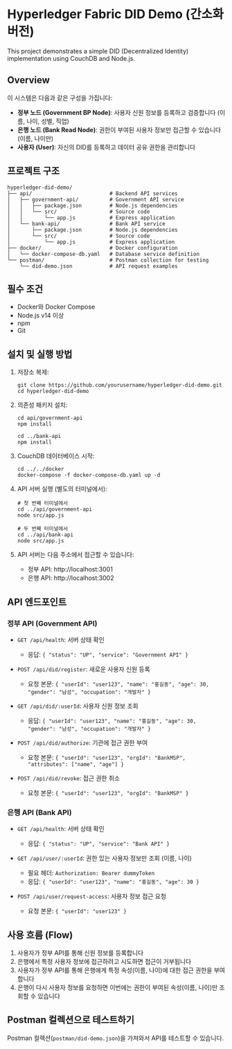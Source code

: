 # Hyperledger Fabric DID Demo (간소화 버전)

This project demonstrates a simple DID (Decentralized Identity) implementation using CouchDB and Node.js.

## Overview

이 시스템은 다음과 같은 구성을 가집니다:
- **정부 노드 (Government BP Node)**: 사용자 신원 정보를 등록하고 검증합니다 (이름, 나이, 성별, 직업)
- **은행 노드 (Bank Read Node)**: 권한이 부여된 사용자 정보만 접근할 수 있습니다 (이름, 나이만)
- **사용자 (User)**: 자신의 DID를 등록하고 데이터 공유 권한을 관리합니다

## 프로젝트 구조

```
hyperledger-did-demo/
├── api/                         # Backend API services
│   ├── government-api/          # Government API service
│   │   ├── package.json         # Node.js dependencies
│   │   └── src/                 # Source code
│   │       └── app.js           # Express application
│   └── bank-api/                # Bank API service
│       ├── package.json         # Node.js dependencies
│       └── src/                 # Source code
│           └── app.js           # Express application
├── docker/                      # Docker configuration
│   └── docker-compose-db.yaml   # Database service definition
└── postman/                     # Postman collection for testing
    └── did-demo.json            # API request examples
```

## 필수 조건

- Docker와 Docker Compose
- Node.js v14 이상
- npm
- Git

## 설치 및 실행 방법

1. 저장소 복제:
   ```
   git clone https://github.com/yourusername/hyperledger-did-demo.git
   cd hyperledger-did-demo
   ```

2. 의존성 패키지 설치:
   ```
   cd api/government-api
   npm install
   
   cd ../bank-api
   npm install
   ```

3. CouchDB 데이터베이스 시작:
   ```
   cd ../../docker
   docker-compose -f docker-compose-db.yaml up -d
   ```

4. API 서버 실행 (별도의 터미널에서):
   ```
   # 첫 번째 터미널에서
   cd ../api/government-api
   node src/app.js
   
   # 두 번째 터미널에서
   cd ../api/bank-api
   node src/app.js
   ```

5. API 서버는 다음 주소에서 접근할 수 있습니다:
   - 정부 API: http://localhost:3001
   - 은행 API: http://localhost:3002

## API 엔드포인트

### 정부 API (Government API)

- `GET /api/health`: 서버 상태 확인
  - 응답: `{ "status": "UP", "service": "Government API" }`

- `POST /api/did/register`: 새로운 사용자 신원 등록
  - 요청 본문: `{ "userId": "user123", "name": "홍길동", "age": 30, "gender": "남성", "occupation": "개발자" }`

- `GET /api/did/:userId`: 사용자 신원 정보 조회
  - 응답: `{ "userId": "user123", "name": "홍길동", "age": 30, "gender": "남성", "occupation": "개발자" }`

- `POST /api/did/authorize`: 기관에 접근 권한 부여
  - 요청 본문: `{ "userId": "user123", "orgId": "BankMSP", "attributes": ["name", "age"] }`

- `POST /api/did/revoke`: 접근 권한 취소
  - 요청 본문: `{ "userId": "user123", "orgId": "BankMSP" }`

### 은행 API (Bank API)

- `GET /api/health`: 서버 상태 확인
  - 응답: `{ "status": "UP", "service": "Bank API" }`

- `GET /api/user/:userId`: 권한 있는 사용자 정보만 조회 (이름, 나이)
  - 필요 헤더: `Authorization: Bearer dummyToken`
  - 응답: `{ "userId": "user123", "name": "홍길동", "age": 30 }`

- `POST /api/user/request-access`: 사용자 정보 접근 요청
  - 요청 본문: `{ "userId": "user123" }`

## 사용 흐름 (Flow)

1. 사용자가 정부 API를 통해 신원 정보를 등록합니다
2. 은행에서 특정 사용자 정보에 접근하려고 시도하면 접근이 거부됩니다
3. 사용자가 정부 API를 통해 은행에게 특정 속성(이름, 나이)에 대한 접근 권한을 부여합니다
4. 은행이 다시 사용자 정보를 요청하면 이번에는 권한이 부여된 속성(이름, 나이)만 조회할 수 있습니다

## Postman 컬렉션으로 테스트하기

Postman 컬렉션(`postman/did-demo.json`)을 가져와서 API를 테스트할 수 있습니다.